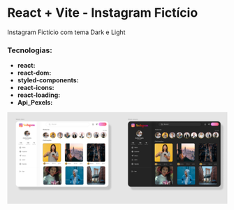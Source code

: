 # React + Vite - Instagram Fictício

Instagram Fictício com tema Dark e Light

### Tecnologias:

- **react:**
- **react-dom:**
- **styled-components:**
- **react-icons:**
- **react-loading:**
- **Api_Pexels:**

![Foto](src/assets/foto.png)
